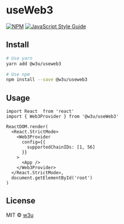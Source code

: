 # useWeb3

[![NPM](https://img.shields.io/npm/v/@w3u/useweb3.svg)](https://www.npmjs.com/package/useWeb3) [![JavaScript Style Guide](https://img.shields.io/badge/code_style-standard-brightgreen.svg)](https://standardjs.com)

## Install

```bash
# Use yarn
yarn add @w3u/useweb3

# Use npm
npm install --save @w3u/useweb3
```

## Usage

```tsx
import React  from 'react'
import { Web3Provider } from '@w3u/useWeb3'

ReactDOM.render(
  <React.StrictMode>
    <Web3Provider
      config={{
        supportedChainIDs: [1, 56]
      }}
    >
      <App />
    </Web3Provider>
  </React.StrictMode>,
  document.getElementById('root')
)

```

## License

MIT © [w3u](https://github.com/thew3u/useWeb3)
